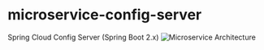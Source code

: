 # microservice-config-server
Spring Cloud Config Server (Spring Boot 2.x)
![Microservice Architecture](http://url/to/img.png)
